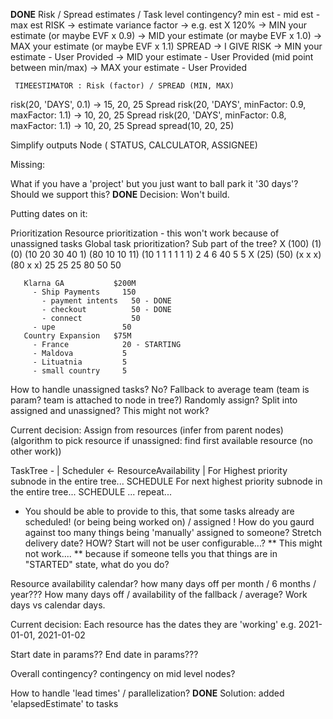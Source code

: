**DONE** Risk / Spread estimates / Task level contingency?
   min est - mid est - max est
   RISK
     -> estimate variance factor -> e.g. est X 120%
       -> MIN your estimate (or maybe EVF x 0.9)
       -> MID your estimate (or maybe EVF x 1.0)
       -> MAX your estimate (or maybe EVF x 1.1)
   SPREAD
     -> I GIVE RISK
       -> MIN your estimate - User Provided
       -> MID your estimate - User Provided (mid point between min/max)
       -> MAX your estimate - User Provided

     TIMEESTIMATOR : Risk (factor) / SPREAD (MIN, MAX)

risk(20, 'DAYS', 0.1) -> 15, 20, 25 Spread
risk(20, 'DAYS', minFactor: 0.9, maxFactor: 1.1) -> 10, 20, 25 Spread
risk(20, 'DAYS', minFactor: 0.8, maxFactor: 1.1) -> 10, 20, 25 Spread
spread(10, 20, 25)

Simplify outputs
     Node ( STATUS, CALCULATOR, ASSIGNEE)

Missing:

What if you have a 'project' but you just want to ball park it '30 days'? Should we support this?
**DONE** Decision: Won't build.

Putting dates on it:

Prioritization
Resource prioritization - this won't work because of unassigned tasks
Global task prioritization?
Sub part of the tree?
                        X
           (100)                  (1)                (0)
         (10 20 30 40 1)       (80 10 10 11)    (10 1 1 1 1 1 1)
           2  4  6               40  5  5
                        X
           (25)                  (50)
         (x  x  x)             (80 x x)
          25 25 25             80 50 50

       Klarna GA           $200M
         - Ship Payments     150
           - payment intents   50 - DONE
           - checkout          50 - DONE
           - connect           50
         - upe               50
       Country Expansion   $75M
         - France            20 - STARTING
         - Maldova           5
         - Lituatnia         5
         - small country     5

How to handle unassigned tasks?
No? Fallback to average team (team is param? team is attached to node in tree?)
Randomly assign?
Split into assigned and unassigned? This might not work?

Current decision: Assign from resources (infer from parent nodes) (algorithm to pick resource if unassigned: find first available resource (no other work))

   TaskTree -
             |
          Scheduler   <-   ResourceAvailability
             |
           For Highest priority subnode in the entire tree... SCHEDULE
           For next highest priority subnode in the entire tree... SCHEDULE
           ... repeat...
   * You should be able to provide to this, that some tasks already are scheduled! (or being being worked on) / assigned
   ! How do you gaurd against too many things being 'manually' assigned to someone? Stretch delivery date? HOW?
     Start will not be user configurable...? ** This might not work.... ** because if someone tells you that things are in "STARTED" state, what do you do?

Resource availability
calendar?
how many days off per month / 6 months / year???
How many days off / availability of the fallback / average?
Work days vs calendar days.

Current decision: Each resource has the dates they are 'working' e.g. 2021-01-01, 2021-01-02

Start date in params??
End date in params???

Overall contingency?
contingency on mid level nodes?

How to handle 'lead times' / parallelization?
**DONE** Solution: added 'elapsedEstimate' to tasks
